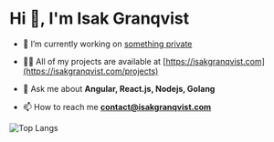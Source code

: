 <h1>Hi 👋, I'm Isak Granqvist</h1>

- 🔭 I’m currently working on [something private](https://github.com/isakgranqvist2021?tab=repositories)

- 👨‍💻 All of my projects are available at [https://isakgranqvist.com](https://isakgranqvist.com/projects)

- 💬 Ask me about **Angular, React.js, Nodejs, Golang**

- 📫 How to reach me **contact@isakgranqvist.com**

![Top Langs](https://github-readme-stats.vercel.app/api/top-langs/?username=isakgranqvist2021&langs_count=5&hide=scss,html,ejs,handlebars,css)

